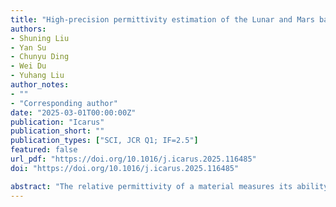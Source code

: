 ```yaml
---
title: "High-precision permittivity estimation of the Lunar and Mars based on an enhanced approach considering GPR antenna positions"
authors:
- Shuning Liu
- Yan Su
- Chunyu Ding
- Wei Du
- Yuhang Liu
author_notes:
- ""
- "Corresponding author"
date: "2025-03-01T00:00:00Z"
publication: "Icarus"
publication_short: ""
publication_types: ["SCI, JCR Q1; IF=2.5"]
featured: false
url_pdf: "https://doi.org/10.1016/j.icarus.2025.116485"
doi: "https://doi.org/10.1016/j.icarus.2025.116485"

abstract: "The relative permittivity of a material measures its ability to store electric energy in an electric field. It is a significant parameter for characterizing the dielectric polarizability of a material. The hyperbolic fitting method is commonly used to estimate the relative permittivity of materials detected in the ground penetrating radar (GPR) area. Existing hyperbolic fitting methods often ignore the varying positions of transceiver antennas. This paper introduces an improved approach considering GPR antenna positions in three dimensions and it analyses the influencing factors which can result in estimation errors by gprMax simulations. When the buried object is deeper than 4 m, the general estimated error is less than 5 %. Additionally, the proposed method is also employed to both the high-frequency channel data of the Lunar Penetrating Radar (LPR) and Mars Rover Subsurface Penetrating Radar (RoSPR) according to their different transceiver antenna positions to estimate the dielectric constant at the Chang'E-4 (CE-4) and Tianwen-1 landing site, respectively. The calculated permittivity at the CE-4 landing site is 4.28±1.12 and that at the Tianwen-1 landing site is 3.53±1.09. They are both slightly larger than the result obtained by the traditional hyperbolic fitting method. From their obtained dielectric constant maps, although CE-4 obtained a deeper distribution of permittivity, the distribution of dielectric constant at the CE-4 landing site is more homogeneous, indicating a more uniform lunar regolith. It suggests that, compared to the Moon, Mars experiences lower levels of space weathering at these landing sites due to the protection of the Martian atmosphere, which may cause heterogeneity of the shallow subsurface layer at the Tianwen-1 landing site."
---
```


